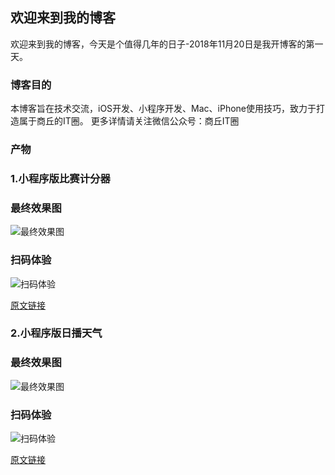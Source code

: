 ## 欢迎来到我的博客

欢迎来到我的博客，今天是个值得几年的日子-2018年11月20日是我开博客的第一天。

### 博客目的

本博客旨在技术交流，iOS开发、小程序开发、Mac、iPhone使用技巧，致力于打造属于商丘的IT圈。
更多详情请关注微信公众号：商丘IT圈

### 产物

### 1.小程序版比赛计分器

### 最终效果图

![最终效果图](https://upload-images.jianshu.io/upload_images/4966588-7d0990103cf014db.gif?imageMogr2/auto-orient/strip)

### 扫码体验

![扫码体验](https://upload-images.jianshu.io/upload_images/4966588-4ece89c59aae8ec5.jpg?imageMogr2/auto-orient/strip%7CimageView2/2/w/1240)

[原文链接](https://www.jianshu.com/p/f344784175ce)

### 2.小程序版日播天气

### 最终效果图

![最终效果图](https://upload-images.jianshu.io/upload_images/4966588-778a81ad10967778.gif?imageMogr2/auto-orient/strip)

### 扫码体验

![扫码体验](https://upload-images.jianshu.io/upload_images/4966588-442ffcaf83a4ec0e.jpg?imageMogr2/auto-orient/strip%7CimageView2/2/w/1240)

[原文链接](https://www.jianshu.com/p/07c5870cab0a)
